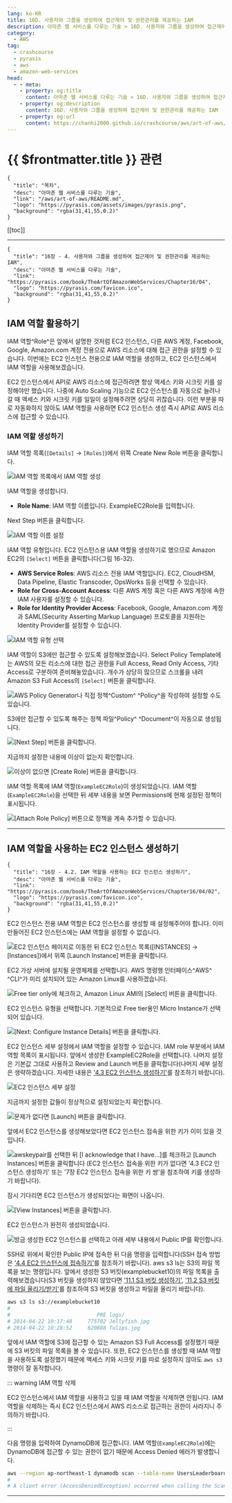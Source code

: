 ```yaml
---
lang: ko-KR
title: 16D. 사용자와 그룹을 생성하여 접근제어 및 권한관리를 제공하는 IAM
description: 아마존 웹 서비스를 다루는 기술 > 16D. 사용자와 그룹을 생성하여 접근제어 및 권한관리를 제공하는 IAM
category:
  - AWS
tag: 
  - crashcourse
  - pyrasis
  - aws 
  - amazon-web-services
head:
  - - meta:
    - property: og:title
      content: 아마존 웹 서비스를 다루는 기술 > 16D. 사용자와 그룹을 생성하여 접근제어 및 권한관리를 제공하는 IAM
    - property: og:description
      content: 16D. 사용자와 그룹을 생성하여 접근제어 및 권한관리를 제공하는 IAM
    - property: og:url
      content: https://chanhi2000.github.io/crashcourse/aws/art-of-aws/16D.html
---
```


# {{ $frontmatter.title }} 관련

```component VPCard
{
  "title": "목차",
  "desc": "아마존 웹 서비스를 다루는 기술",
  "link": "/aws/art-of-aws/README.md",
  "logo": "https://pyrasis.com/assets/images/pyrasis.png",
  "background": "rgba(31,41,55,0.2)"
}
```

[[toc]]

---

```component VPCard
{
  "title": "16장 - 4. 사용자와 그룹을 생성하여 접근제어 및 권한관리를 제공하는 IAM",
  "desc": "아마존 웹 서비스를 다루는 기술",
  "link": "https://pyrasis.com/book/TheArtOfAmazonWebServices/Chapter16/04",
  "logo": "https://pyrasis.com/favicon.ico",
  "background": "rgba(31,41,55,0.2)"
}
```

## IAM 역할 활용하기

IAM 역할^Role^은 앞에서 설명한 것처럼 EC2 인스턴스, 다른 AWS 계정, Facebook, Google, Amazon.com 계정 전용으로 AWS 리소스에 대해 접근 권한을 설정할 수 있습니다. 이번에는 EC2 인스턴스 전용으로 IAM 역할을 생성하고, EC2 인스턴스에서 IAM 역할을 사용해보겠습니다.

EC2 인스턴스에서 API로 AWS 리소스에 접근하려면 항상 액세스 키와 시크릿 키를 설정해야만 했습니다. 나중에 Auto Scaling 기능으로 EC2 인스턴스를 자동으로 늘려나갈 때 액세스 키와 시크릿 키를 일일이 설정해주려면 상당히 귀찮습니다. 이런 부분을 따로 자동화하지 않아도 IAM 역할을 사용하면 EC2 인스턴스 생성 즉시 API로 AWS 리소스에 접근할 수 있습니다.

### IAM 역할 생성하기

IAM 역할 목록(<FontIcon icon="iconfont icon-select"/>`[Details]` → `[Roles]`)에서 위쪽 Create New Role 버튼을 클릭합니다.

![IAM 역할 목록에서 IAM 역할 생성](https://pyrasis.com/assets/images/TheArtOfAmazonWebServicesChapter16/30_.png)

IAM 역할을 생성합니다.

- **Role Name**: IAM 역할 이름입니다. ExampleEC2Role을 입력합니다.

Next Step 버튼을 클릭합니다.

![IAM 역할 이름 설정](https://pyrasis.com/assets/images/TheArtOfAmazonWebServicesChapter16/31_.png)

IAM 역할 유형입니다. EC2 인스턴스용 IAM 역할을 생성하기로 했으므로 Amazon EC2의 <FontIcon icon="iconfont icon-select"/>`[Select]` 버튼을 클릭합니다(그림 16-32).

- **AWS Service Roles**: AWS 리소스 전용 IAM 역할입니다. EC2, CloudHSM, Data Pipeline, Elastic Transcoder, OpsWorks 등을 선택할 수 있습니다.
- **Role for Cross-Account Access**: 다른 AWS 계정 혹은 다른 AWS 계정에 속한 IAM 사용자를 설정할 수 있습니다.
- **Role for Identity Provider Access**: Facebook, Google, Amazon.com 계정과 SAML(Security Asserting Markup Language) 프로토콜을 지원하는 Identity Provider를 설정할 수 있습니다.

![IAM 역할 유형 선택](https://pyrasis.com/assets/images/TheArtOfAmazonWebServicesChapter16/32_.png)

IAM 역할이 S3에만 접근할 수 있도록 설정해보겠습니다. Select Policy Template에는 AWS의 모든 리소스에 대한 접근 권한을 Full Access, Read Only Access, 기타 Access로 구분하여 준비해놓았습니다. 개수가 상당히 많으므로 스크롤을 내려 Amazon S3 Full Access의 <FontIcon icon="iconfont icon-select"/>`[Select]` 버튼을 클릭합니다.

![AWS Policy Generator나 직접 정책^Custom^ ^Policy^을 작성하여 설정할 수도 있습니다.](https://pyrasis.com/assets/images/TheArtOfAmazonWebServicesChapter16/33_.png)

S3에만 접근할 수 있도록 해주는 정책 파일^Policy^ ^Document^이 자동으로 생성됩니다.

![<FontIcon icon="iconfont icon-select"/>`[Next Step]` 버튼을 클릭합니다.](https://pyrasis.com/assets/images/TheArtOfAmazonWebServicesChapter16/34_.png)

지금까지 설정한 내용에 이상이 없는지 확인합니다.

![이상이 없으면 <FontIcon icon="iconfont icon-select"/>`[Create Role]` 버튼을 클릭합니다.](https://pyrasis.com/assets/images/TheArtOfAmazonWebServicesChapter16/35_.png)

IAM 역할 목록에 IAM 역할(`ExampleEC2Role`)이 생성되었습니다. IAM 역할(`ExampleEC2Role`)을 선택한 뒤 세부 내용을 보면 Permissions에 현재 설정된 정책이 표시됩니다.

![<FontIcon icon="iconfont icon-select"/>`[Attach Role Policy]` 버튼으로 정책을 계속 추가할 수 있습니다.](https://pyrasis.com/assets/images/TheArtOfAmazonWebServicesChapter16/36_.png)

---

## IAM 역할을 사용하는 EC2 인스턴스 생성하기

```component VPCard
{
  "title": "16장 - 4.2. IAM 역할을 사용하는 EC2 인스턴스 생성하기",
  "desc": "아마존 웹 서비스를 다루는 기술",
  "link": "https://pyrasis.com/book/TheArtOfAmazonWebServices/Chapter16/04/02",
  "logo": "https://pyrasis.com/favicon.ico",
  "background": "rgba(31,41,55,0.2)"
}
```

EC2 인스턴스 전용 IAM 역할은 EC2 인스턴스를 생성할 때 설정해주어야 합니다. 이미 만들어진 EC2 인스턴스에는 IAM 역할을 설정할 수 없습니다. 

![EC2 인스턴스 페이지로 이동한 뒤 EC2 인스턴스 목록(<FontIcon icon="iconfont icon-select"/>`[INSTANCES]` → `[Instances]`)에서 위쪽 <FontIcon icon="iconfont icon-select"/>`[Launch Instance]` 버튼을 클릭합니다.](https://pyrasis.com/assets/images/TheArtOfAmazonWebServicesChapter16/37_.png)

EC2 가상 서버에 설치될 운영체제를 선택합니다. AWS 명령행 인터페이스^AWS^ ^CLI^가 미리 설치되어 있는 Amazon Linux를 사용하겠습니다.

![Free tier only에 체크하고, Amazon Linux AMI의 <FontIcon icon="iconfont icon-select"/>`[Select]` 버튼을 클릭합니다.](https://pyrasis.com/assets/images/TheArtOfAmazonWebServicesChapter16/38_.png)

EC2 인스턴스 유형을 선택합니다. 기본적으로 Free tier용인 Micro Instance가 선택되어 있습니다.

![<FontIcon icon="iconfont icon-select"/>`[Next: Configure Instance Details]` 버튼을 클릭합니다.](https://pyrasis.com/assets/images/TheArtOfAmazonWebServicesChapter16/39_.png)

EC2 인스턴스 세부 설정에서 IAM 역할을 설정할 수 있습니다. IAM role 부분에서 IAM 역할 목록이 표시됩니다. 앞에서 생성한 ExampleEC2Role을 선택합니다. 나머지 설정은 기본값 그대로 사용하고 Review and Launch 버튼을 클릭합니다(나머지 세부 설정은 생략하겠습니다. 자세한 내용은 ['4.3 EC2 인스턴스 생성하기'](/aws/art-of-aws/04C.md)를 참조하기 바랍니다).

![EC2 인스턴스 세부 설정](https://pyrasis.com/assets/images/TheArtOfAmazonWebServicesChapter16/40_.png)

지금까지 설정한 값들이 정상적으로 설정되었는지 확인합니다.

![문제가 없다면 <FontIcon icon="iconfont icon-select"/>`[Launch]` 버튼을 클릭합니다.](https://pyrasis.com/assets/images/TheArtOfAmazonWebServicesChapter16/41_.png)

앞에서 EC2 인스턴스를 생성해보았다면 EC2 인스턴스 접속을 위한 키가 이미 있을 것입니다.

![`awskeypair`를 선택한 뒤 <FontIcon icon="iconfont icon-select"/>`[I acknowledge that I have...]`를 체크하고 <FontIcon icon="iconfont icon-select"/>`[Launch Instances]` 버튼을 클릭합니다 (EC2 인스턴스 접속을 위한 키가 없다면 ['4.3 EC2 인스턴스 생성하기'](04C.md) 또는 ['7장 EC2 인스턴스 접속을 위한 키 쌍'](07.md)을 참조하여 키를 생성하기 바랍니다).](https://pyrasis.com/assets/images/TheArtOfAmazonWebServicesChapter16/42_.png)

잠시 기다리면 EC2 인스턴스가 생성되었다는 화면이 나옵니다.

![<FontIcon icon="iconfont icon-select"/>`[View Instances]` 버튼을 클릭합니다.](https://pyrasis.com/assets/images/TheArtOfAmazonWebServicesChapter16/43_.png)

EC2 인스턴스가 완전히 생성되었습니다.

![방금 생성한 EC2 인스턴스를 선택하고 아래 세부 내용에서 Public IP를 확인합니다.](https://pyrasis.com/assets/images/TheArtOfAmazonWebServicesChapter16/44_.png)

SSH로 위에서 확인한 Public IP에 접속한 뒤 다음 명령을 입력합니다(SSH 접속 방법은 ['4.4 EC2 인스턴스에 접속하기'](04D.md)를 참조하기 바랍니다). aws s3 ls는 S3의 파일 목록을 보는 명령입니다. 앞에서 생성한 S3 버킷(examplebucket10)의 파일 목록을 출력해보겠습니다(S3 버킷을 생성하지 않았다면 ['11.1 S3 버킷 생성하기'](11A.md), ['11.2 S3 버킷에 파일 올리기/받기'](04B.md)를 참조하여 S3 버킷을 생성하고 파일을 올리기 바랍니다).

```sh
aws s3 ls s3://examplebucket10
#
#                            PRE logs/
# 2014-04-22 10:17:48     775702 Jellyfish.jpg
# 2014-04-22 10:28:52     620888 Tulips.jpg
```

앞에서 IAM 역할에 S3에 접근할 수 있는 Amazon S3 Full Access를 설정했기 때문에 S3 버킷의 파일 목록을 볼 수 있습니다. 또한, EC2 인스턴스를 생성할 때 IAM 역할을 사용하도록 설정했기 때문에 액세스 키와 시크릿 키를 따로 설정하지 않아도 <FontIcon icon="iconfont icon-shell"/>`aws s3` 명령이 잘 동작합니다.

::: warning IAM 역할 삭제

EC2 인스턴스에서 IAM 역할을 사용하고 있을 때 IAM 역할을 삭제하면 안됩니다. IAM 역할을 삭제하는 즉시 EC2 인스턴스에서 AWS 리소스로 접근하는 권한이 사라지니 주의하기 바랍니다.

:::

다음 명령을 입력하여 DynamoDB에 접근합니다. IAM 역할(`ExampleEC2Role`)에는 DynamoDB에 접근할 수 있는 권한이 없기 때문에 Access Denied 에러가 발생합니다.

```sh
aws --region ap-northeast-1 dynamodb scan --table-name UsersLeaderboard
# 
# A client error (AccessDeniedException) occurred when calling the Scan operation: User: arn:aws:sts::232075047203:assumed-role/ExampleEC2Role/i-d7027cd1 is not authorized to perform: dynamodb:Scan on resource: arn:aws:dynamodb:ap-northeast-1:232075047203:table/UsersLeaderboard

```

---

<TagLinks />